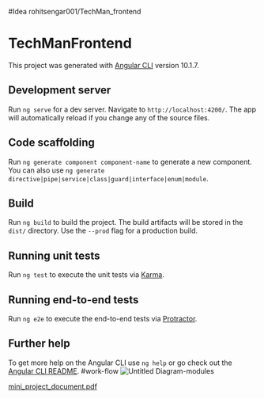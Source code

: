 #Idea
rohitsengar001/TechMan_frontend
# TechManFrontend

This project was generated with [Angular CLI](https://github.com/angular/angular-cli) version 10.1.7.

## Development server

Run `ng serve` for a dev server. Navigate to `http://localhost:4200/`. The app will automatically reload if you change any of the source files.

## Code scaffolding

Run `ng generate component component-name` to generate a new component. You can also use `ng generate directive|pipe|service|class|guard|interface|enum|module`.

## Build

Run `ng build` to build the project. The build artifacts will be stored in the `dist/` directory. Use the `--prod` flag for a production build.

## Running unit tests

Run `ng test` to execute the unit tests via [Karma](https://karma-runner.github.io).

## Running end-to-end tests

Run `ng e2e` to execute the end-to-end tests via [Protractor](http://www.protractortest.org/).

## Further help

To get more help on the Angular CLI use `ng help` or go check out the [Angular CLI README](https://github.com/angular/angular-cli/blob/master/README.md).
#work-flow
![Untitled Diagram-modules](https://user-images.githubusercontent.com/39033056/117290900-f93ace80-ae8b-11eb-8bba-365f21c7b5f4.png)

[mini_project_document.pdf](https://github.com/rohitsengar001/TechMan_frontend/files/6434035/mini_project_document.pdf)
